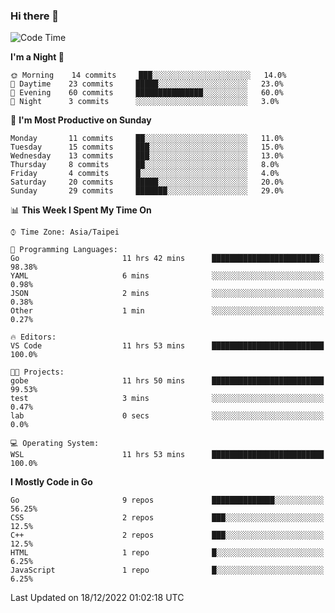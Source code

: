### Hi there 👋

<!--START_SECTION:waka-->
![Code Time](http://img.shields.io/badge/Code%20Time-669%20hrs%2022%20mins-blue)

**I'm a Night 🦉** 

```text
🌞 Morning    14 commits     ███░░░░░░░░░░░░░░░░░░░░░░   14.0% 
🌆 Daytime    23 commits     █████░░░░░░░░░░░░░░░░░░░░   23.0% 
🌃 Evening    60 commits     ███████████████░░░░░░░░░░   60.0% 
🌙 Night      3 commits      ░░░░░░░░░░░░░░░░░░░░░░░░░   3.0%

```
📅 **I'm Most Productive on Sunday** 

```text
Monday       11 commits     ██░░░░░░░░░░░░░░░░░░░░░░░   11.0% 
Tuesday      15 commits     ███░░░░░░░░░░░░░░░░░░░░░░   15.0% 
Wednesday    13 commits     ███░░░░░░░░░░░░░░░░░░░░░░   13.0% 
Thursday     8 commits      ██░░░░░░░░░░░░░░░░░░░░░░░   8.0% 
Friday       4 commits      █░░░░░░░░░░░░░░░░░░░░░░░░   4.0% 
Saturday     20 commits     █████░░░░░░░░░░░░░░░░░░░░   20.0% 
Sunday       29 commits     ███████░░░░░░░░░░░░░░░░░░   29.0%

```


📊 **This Week I Spent My Time On** 

```text
⌚︎ Time Zone: Asia/Taipei

💬 Programming Languages: 
Go                       11 hrs 42 mins      ████████████████████████░   98.38% 
YAML                     6 mins              ░░░░░░░░░░░░░░░░░░░░░░░░░   0.98% 
JSON                     2 mins              ░░░░░░░░░░░░░░░░░░░░░░░░░   0.38% 
Other                    1 min               ░░░░░░░░░░░░░░░░░░░░░░░░░   0.27%

🔥 Editors: 
VS Code                  11 hrs 53 mins      █████████████████████████   100.0%

🐱‍💻 Projects: 
gobe                     11 hrs 50 mins      █████████████████████████   99.53% 
test                     3 mins              ░░░░░░░░░░░░░░░░░░░░░░░░░   0.47% 
lab                      0 secs              ░░░░░░░░░░░░░░░░░░░░░░░░░   0.0%

💻 Operating System: 
WSL                      11 hrs 53 mins      █████████████████████████   100.0%

```

**I Mostly Code in Go** 

```text
Go                       9 repos             ██████████████░░░░░░░░░░░   56.25% 
CSS                      2 repos             ███░░░░░░░░░░░░░░░░░░░░░░   12.5% 
C++                      2 repos             ███░░░░░░░░░░░░░░░░░░░░░░   12.5% 
HTML                     1 repo              █░░░░░░░░░░░░░░░░░░░░░░░░   6.25% 
JavaScript               1 repo              █░░░░░░░░░░░░░░░░░░░░░░░░   6.25%

```



 Last Updated on 18/12/2022 01:02:18 UTC
<!--END_SECTION:waka-->

<!--
**omegaatt36/omegaatt36** is a ✨ _special_ ✨ repository because its `README.md` (this file) appears on your GitHub profile.

Here are some ideas to get you started:

- 🔭 I’m currently working on ...
- 🌱 I’m currently learning ...
- 👯 I’m looking to collaborate on ...
- 🤔 I’m looking for help with ...
- 💬 Ask me about ...
- 📫 How to reach me: ...
- 😄 Pronouns: ...
- ⚡ Fun fact: ...
-->
